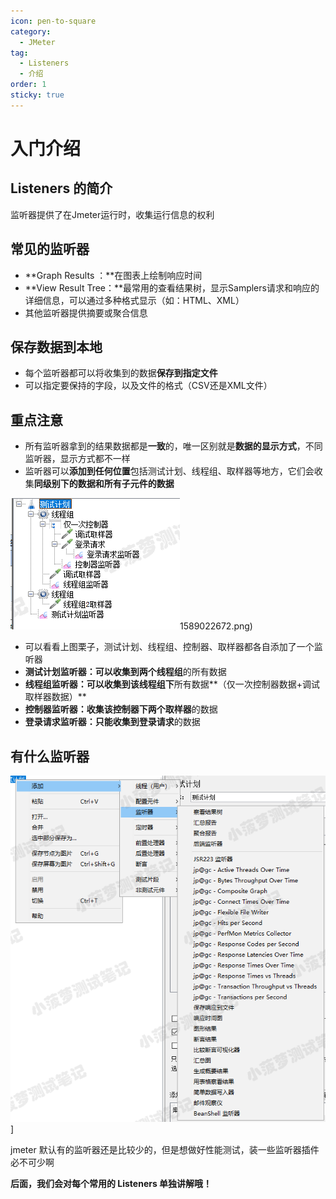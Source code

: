 ```yaml
---
icon: pen-to-square
category:
  - JMeter
tag:
  - Listeners
  - 介绍
order: 1
sticky: true
---
```


# 入门介绍 

## Listeners 的简介

监听器提供了在Jmeter运行时，收集运行信息的权利

 

## 常见的监听器

- **Graph Results ：**在图表上绘制响应时间
- **View Result Tree：**最常用的查看结果树，显示Samplers请求和响应的详细信息，可以通过多种格式显示（如：HTML、XML）
- 其他监听器提供摘要或聚合信息

 

## 保存数据到本地

- 每个监听器都可以将收集到的数据**保存到指定文件**
- 可以指定要保持的字段，以及文件的格式（CSV还是XML文件）

 

## 重点注意

- 所有监听器拿到的结果数据都是**一致**的，唯一区别就是**数据的显示方式**，不同监听器，显示方式都不一样
- 监听器可以**添加到任何位置**包括测试计划、线程组、取样器等地方，它们会收集**同级别下的数据和所有子元件的数据**

![img](/assets/jmeter/1896874-20200518201927471-1589022672.png)1589022672.png)

- 可以看看上图栗子，测试计划、线程组、控制器、取样器都各自添加了一个监听器
- **测试计划监听器：**可以收集到**两个线程组**的所有数据
- **线程组监听器：**可以收集到该**线程组下**所有数据**（仅一次控制器数据+调试取样器数据）**
- **控制器监听器：**收集该控制器下**两个取样器**的数据
- **登录请求监听器：**只能收集到**登录请求**的数据

 

## 有什么监听器

![img](/assets/jmeter/1896874-20200618105102609-1527345196.png)]

jmeter 默认有的监听器还是比较少的，但是想做好性能测试，装一些监听器插件必不可少啊

 

**后面，我们会对每个常用的 Listeners 单独讲解哦！**